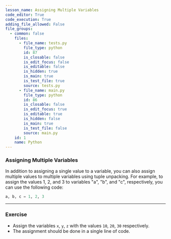 ```yaml
---
lesson_name: Assigning Multiple Variables
code_editor: True
code_execution: True
adding_file_allowed: False
file_groups:
  - common: false
    files:
      - file_name: tests.py
        file_type: python
        id: 87
        is_closable: false
        is_edit_focus: false
        is_editable: false
        is_hidden: true
        is_main: true
        is_test_file: true
        source: tests.py
      - file_name: main.py
        file_type: python
        id: 86
        is_closable: false
        is_edit_focus: true
        is_editable: true
        is_hidden: false
        is_main: true
        is_test_file: false
        source: main.py
    id: 1
    name: Python
---
```


### Assigning Multiple Variables

In addition to assigning a single value to a variable, you can also assign multiple values to multiple variables using tuple unpacking. For example, to assign the values 1, 2, and 3 to variables "a", "b", and "c", respectively, you can use the following code:

```python
a, b, c = 1, 2, 3
```

---

### Exercise

<ul>
<li id="test-1">Assign the variables <code>x</code>, <code>y</code>, <code>z</code> with the values <code>10</code>, <code>20</code>, <code>30</code> respectively.</li>
<li id="test-2">The assignment should be done in a single line of code.</li>
</ul>
